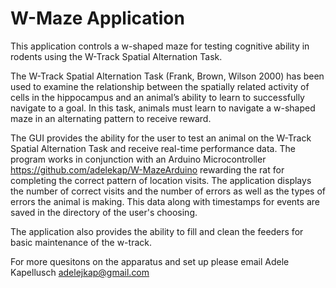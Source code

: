 # W-Maze Application

This application controls a w-shaped maze for testing cognitive ability in rodents using the W-Track Spatial Alternation Task.

The W-Track Spatial Alternation Task (Frank, Brown, Wilson 2000) has been used to examine the relationship between the spatially related activity of cells in the hippocampus and an animal’s ability to learn to successfully navigate to a goal. In this task, animals must learn to navigate a w-shaped maze in an alternating pattern to receive reward. 

The GUI provides the ability for the user to test an animal on the W-Track Spatial Alternation Task and receive real-time performance data. The program works in conjunction with an Arduino Microcontroller https://github.com/adelekap/W-MazeArduino rewarding the rat for completing the correct pattern of location visits. The application displays the number of correct visits and the number of errors as well as the types of errors the animal is making. This data along with timestamps for events are saved in the directory of the user's choosing. 

The application also provides the ability to fill and clean the feeders for basic maintenance of the w-track.

For more quesitons on the apparatus and set up please email Adele Kapellusch adelejkap@gmail.com

